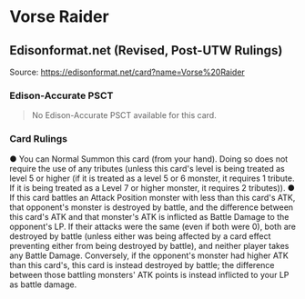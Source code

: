 # Vorse Raider

## Edisonformat.net (Revised, Post-UTW Rulings)

Source: https://edisonformat.net/card?name=Vorse%20Raider

### Edison-Accurate PSCT

> No Edison-Accurate PSCT available for this card.

### Card Rulings

● You can Normal Summon this card (from your hand). Doing so does not require the use of any tributes (unless this card's level is being treated as level 5 or higher (if it is treated as a level 5 or 6 monster, it requires 1 tribute. If it is being treated as a Level 7 or higher monster, it requires 2 tributes)).
● If this card battles an Attack Position monster with less than this card's ATK, that opponent's monster is destroyed by battle, and the difference between this card's ATK and that monster's ATK is inflicted as Battle Damage to the opponent's LP. If their attacks were the same (even if both were 0), both are destroyed by battle (unless either was being affected by a card effect preventing either from being destroyed by battle), and neither player takes any Battle Damage. Conversely, if the opponent's monster had higher ATK than this card's, this card is instead destroyed by battle; the difference between those battling monsters' ATK points is instead inflicted to your LP as battle damage.
            